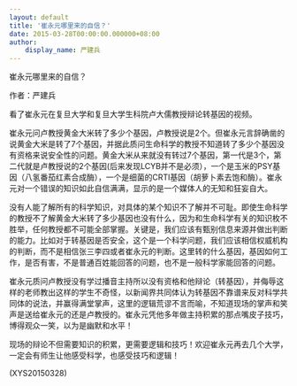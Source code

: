 ```yaml
---
layout: default
title: '崔永元哪里来的自信？'
date: 2015-03-28T00:00:00.000000+08:00
author:
    display_name: 严建兵
---
```


崔永元哪里来的自信？

作者：严建兵

看了崔永元在复旦大学和复旦大学生科院卢大儒教授辩论转基因的视频。

崔永元问卢教授黄金大米转了多少个基因，卢教授说是2个。但崔永元言辞确凿的说黄金大米是转了7个基因，并据此质问生命科学的教授不知道转了多少个基因没有资格来说安全性的问题。黄金大米从来就没有转过7个基因，第一代是3个，第二代就是卢教授说的2个基因(后来发现LCYB并不是必须），一个是玉米的PSY基因（八氢番茄红素合成酶），一个是细菌的CRTI基因（胡萝卜素去饱和酶）。崔永元对一个错误的知识如此自信满满，显示的是一个媒体人的无知和狂妄自大。

没有人能了解所有的科学知识，对具体的某个知识不了解并不可耻。即使生命科学的教授不了解黄金大米转了多少基因也没有什么，因为和生命科学有关的知识枚不胜举，任何教授都不可能全部掌握。关键是，我们应该有甄别信息来源并做出判断的能力。比如对于转基因是否安全，这个是一个科学问题，我们应该相信权威机构的判断，而不是相信张三李四或者崔永元的判断。这里转的什么基因，基因如何工作，是否有害，不是普通百姓能回答的问题，也不是一般科学家能回答的问题。

崔永元质问卢教授没有学过播音主持所以没有资格和他辩论（转基因），并侮辱这样的老师教出这样的学生不奇怪，以新闻界共同体认为转基因不靠谱来反对科学共同体的说法，并赢得满堂掌声，这里的逻辑荒谬不言而喻，不知道现场的掌声和笑声是送给崔永元的还是卢教授的。崔永元凭他多年做主持积累的那点嘴皮子技巧，博得观众一笑，以为是幽默和水平！

现场的辩论不但需要知识的积累，更需要逻辑和技巧！欢迎崔永元再去几个大学，一定会有师生让他感受科学，也感受技巧和逻辑！

(XYS20150328)

